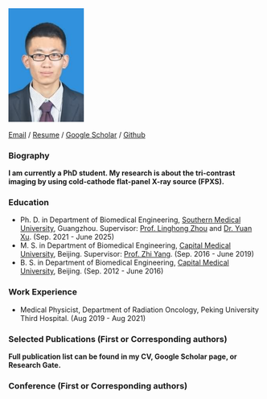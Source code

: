 
<img src="photo_wwj.png" data-canonical-src="photo_wwj.png" width="150"  />

[Email](mailto:wwj12110303@i.smu.edu.cn)  /  [Resume](./CV_WWJ/1_Curriculum_Vitae_20250228.pdf)  /  [Google Scholar](https://scholar.google.com/citations?user=j8PmNI4AAAAJ&hl=en)  /  [Github](https://github.com/WangjiangWu)

### Biography
**I am currently a PhD student. My research is about the tri-contrast imaging by using cold-cathode flat-panel X-ray source (FPXS).**

### Education
- Ph. D. in Department of Biomedical Engineering, [Southern Medical University](https://en.wikipedia.org/wiki/Southern_Medical_University), Guangzhou. Supervisor: [Prof. Linghong Zhou](https://portal.smu.edu.cn/swyxgcxy/info/1021/1283.htm) and [Dr. Yuan Xu](https://portal.smu.edu.cn/swyxgcxy/info/1021/2625.htm). (Sep. 2021 - June 2025)
- M. S. in Department of Biomedical Engineering, [Capital Medical University](https://en.wikipedia.org/wiki/Capital_Medical_University), Beijing. Supervisor: [Prof. Zhi Yang](http://ccmu.teacher.360eol.com/teacherBasic/preview?teacherId=11459). (Sep. 2016 - June 2019)
- B. S. in Department of Biomedical Engineering, [Capital Medical University](https://en.wikipedia.org/wiki/Capital_Medical_University), Beijing. (Sep. 2012 - June 2016)

### Work Experience
- Medical Physicist, Department of Radiation Oncology, Peking University Third Hospital. (Aug 2019 - Aug 2021)

### Selected Publications (First or Corresponding authors)
**Full publication list can be found in my CV, Google Scholar page, or Research Gate.**

### Conference (First or Corresponding authors)



